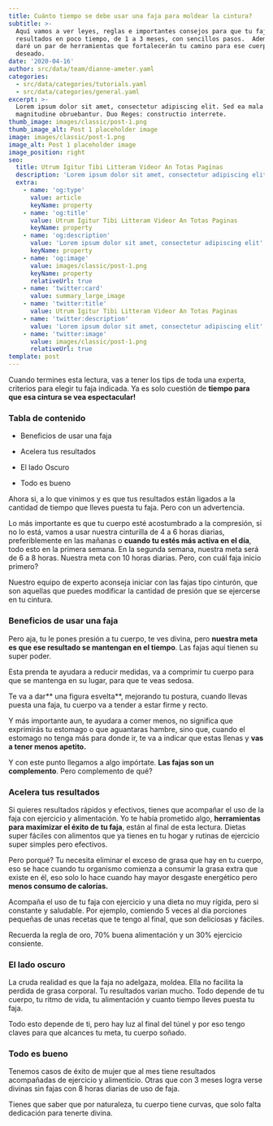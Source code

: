 ```yaml
---
title: Cuánto tiempo se debe usar una faja para moldear la cintura?
subtitle: >-
  Aquí vamos a ver leyes, reglas e importantes consejos para que tu faja muestre
  resultados en poco tiempo, de 1 a 3 meses, con sencillos pasos.  Además te
  daré un par de herramientas que fortalecerán tu camino para ese cuerpo
  deseado.
date: '2020-04-16'
author: src/data/team/dianne-ameter.yaml
categories:
  - src/data/categories/tutorials.yaml
  - src/data/categories/general.yaml
excerpt: >-
  Lorem ipsum dolor sit amet, consectetur adipiscing elit. Sed ea mala virtuti
  magnitudine obruebantur. Duo Reges: constructio interrete.
thumb_image: images/classic/post-1.png
thumb_image_alt: Post 1 placeholder image
image: images/classic/post-1.png
image_alt: Post 1 placeholder image
image_position: right
seo:
  title: Utrum Igitur Tibi Litteram Videor An Totas Paginas
  description: 'Lorem ipsum dolor sit amet, consectetur adipiscing elit'
  extra:
    - name: 'og:type'
      value: article
      keyName: property
    - name: 'og:title'
      value: Utrum Igitur Tibi Litteram Videor An Totas Paginas
      keyName: property
    - name: 'og:description'
      value: 'Lorem ipsum dolor sit amet, consectetur adipiscing elit'
      keyName: property
    - name: 'og:image'
      value: images/classic/post-1.png
      keyName: property
      relativeUrl: true
    - name: 'twitter:card'
      value: summary_large_image
    - name: 'twitter:title'
      value: Utrum Igitur Tibi Litteram Videor An Totas Paginas
    - name: 'twitter:description'
      value: 'Lorem ipsum dolor sit amet, consectetur adipiscing elit'
    - name: 'twitter:image'
      value: images/classic/post-1.png
      relativeUrl: true
template: post
---
```

Cuando termines esta lectura, vas a tener los tips de toda una experta, criterios para elegir tu faja indicada. Ya es solo cuestión de **tiempo para que esa cintura se vea espectacular!**

### Tabla de contenido

*   Beneficios de usar una faja

*   Acelera tus resultados

*   El lado Oscuro

*   Todo es bueno

Ahora si, a lo que vinimos y es que tus resultados están ligados a la cantidad de tiempo que lleves puesta tu faja. Pero con un advertencia.

Lo más importante es que tu cuerpo esté acostumbrado a la compresión, si no lo está, vamos a usar nuestra cinturilla de 4 a 6 horas diarias, preferiblemente en las mañanas o **cuando tu estés más activa en el día**, todo esto en la primera semana. En la segunda semana, nuestra meta será de 6 a 8 horas. Nuestra meta con 10 horas diarias. Pero, con cuál faja inicio primero?

Nuestro equipo de experto aconseja iniciar con las fajas tipo cinturón, que son aquellas que puedes modificar la cantidad de presión que se ejercerse en tu cintura.

### **Beneficios de usar una faja**

Pero aja, tu le pones presión a tu cuerpo, te ves divina, pero **nuestra meta es que ese resultado se mantengan en el tiempo**. Las fajas aquí tienen su super poder.

Esta prenda te ayudara a reducir medidas, va a comprimir tu cuerpo para que se mantenga en su lugar, para que te veas sedosa.

Te va a dar\*\* una figura esvelta\*\*, mejorando tu postura, cuando llevas puesta una faja, tu cuerpo va a tender a estar firme y recto.

Y más importante aun, te ayudara a comer menos, no significa que exprimirás tu estomago o que aguantaras hambre, sino que, cuando el estomago no tenga más para donde ir, te va a indicar que estas llenas y **vas a tener menos apetito.**

Y con este punto llegamos a algo impórtate. **Las fajas son un complemento**. Pero complemento de qué?

### **Acelera tus resultados**

Si quieres resultados rápidos y efectivos, tienes que acompañar el uso de la faja con ejercicio y alimentación. Yo te había prometido algo, **herramientas para maximizar el éxito de tu faja**, están al final de esta lectura. Dietas super fáciles con alimentos que ya tienes en tu hogar y rutinas de ejercicio super simples pero efectivos.

Pero porqué? Tu necesita eliminar el exceso de grasa que hay en tu cuerpo, eso se hace cuando tu organismo comienza a consumir la grasa extra que existe en él, eso solo lo hace cuando hay mayor desgaste energético pero **menos consumo de calorías.**

Acompaña el uso de tu faja con ejercicio y una dieta no muy rígida, pero si constante y saludable. Por ejemplo, comiendo 5 veces al día porciones pequeñas de unas recetas que te tengo al final, que son deliciosas y fáciles.

Recuerda la regla de oro, 70% buena alimentación y un 30% ejercicio consiente.

### **El lado oscuro**

La cruda realidad es que la faja no adelgaza, moldea. Ella no facilita la perdida de grasa corporal. Tu resultados varían mucho. Todo depende de tu cuerpo, tu ritmo de vida, tu alimentación y cuanto tiempo lleves puesta tu faja.

Todo esto depende de ti, pero hay luz al final del túnel y por eso tengo claves para que alcances tu meta, tu cuerpo soñado.

### **Todo es bueno**

Tenemos casos de éxito de mujer que al mes tiene resultados acompañadas de ejercicio y alimenticio. Otras que con 3 meses logra verse divinas sin fajas con 8 horas diarias de uso de faja.

Tienes que saber que por naturaleza, tu cuerpo tiene curvas, que solo falta dedicación para tenerte divina.
